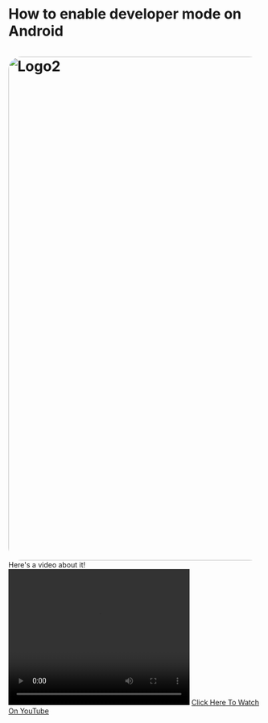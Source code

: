 # How to enable developer mode on Android<br><br><img src="https://encrypted-tbn0.gstatic.com/images?q=tbn:ANd9GcSM8GwAEBjdQ67EM74g48D3csMrfiG-wQ_0ww&usqp=CAU" alt="Logo2" style="float: left; margin-right: 10px; width: 1000px; border-radius: 25px" />

Here's a video about it!
  <video width="360" height="270" controls>
  <source src="https://cdn.glitch.com/9de5adc4-a490-40db-b228-5564679d0d47%2Fvideoplayback.mp4?v=1629836433549" type="video/mp4">
Your browser does not support the video tag. <a href="https://youtu.be/CCFMai4JmeM">Click here to watch on YouTube</a>
</video>
[Click Here To Watch On YouTube](https://youtu.be/CCFMai4JmeM)